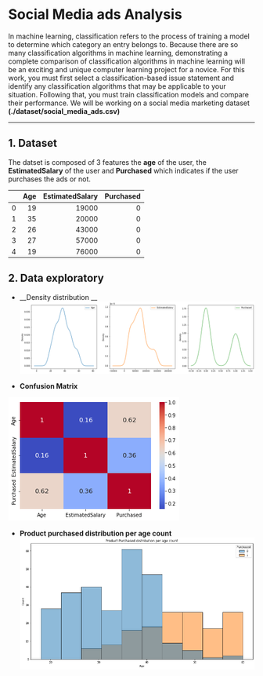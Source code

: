 # **Social Media ads Analysis**
In machine learning, classification refers to the process of training a model to determine which category an entry belongs to. Because there are so many classification algorithms in machine learning, demonstrating a complete comparison of classification algorithms in machine learning will be an exciting and unique computer learning project for a novice. For this work, you must first select a classification-based issue statement and identify any classification algorithms that may be applicable to your situation. Following that, you must train classification models and compare their performance. We will be working on a social media marketing dataset __(./dataset/social_media_ads.csv)__

---
## __1. Dataset__
The datset is composed of 3 features the __age__ of the user, 
the __EstimatedSalary__ of the user and __Purchased__ which indicates
if the user purchases the ads or not.

|    |   Age |   EstimatedSalary |   Purchased |
|---:|------:|------------------:|------------:|
|  0 |    19 |             19000 |           0 |
|  1 |    35 |             20000 |           0 |
|  2 |    26 |             43000 |           0 |
|  3 |    27 |             57000 |           0 |
|  4 |    19 |             76000 |           0 |

## __2. Data exploratory__

- __Density distribution __
![](./analysis_graph/1.png)

- __Confusion Matrix__

![](./analysis_graph/2.png)

- __Product purchased distribution per age count__
![](./analysis_graph/3.png)